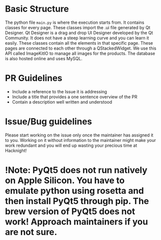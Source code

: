 # Basic Structure
The python file `main.py` is where the execution starts from. It contains classes for every page. These classes import the .ui file generated by Qt Designer. Qt Designer is a drag and drop UI Designer developed by the Qt Community. It does not have a steep learning curve and you can learn it easily. These classes contain all the elements in that specific page. These pages are connected to each other through a QStackedWidget. We use this API called ImageKitIO to manage all images for the products. The database is also hosted online and uses MySQL. 

# PR Guidelines
- Include a reference to the Issue it is addressing
- Include a title that provides a one sentence overview of the PR
- Contain a description well written and understood

# Issue/Bug guidelines
Please start working on the issue only once the maintainer has assigned it to you. Working on it without information to the maintainer might make your work redundant and you will end up wasting your precious time at Hacknight! 

# !Note: PyQt5 does not run natively on Apple Silicon. You have to emulate python using rosetta and then install PyQt5 through pip. The brew version of PyQt5 does not work! Approach maintainers if you are not sure. 

